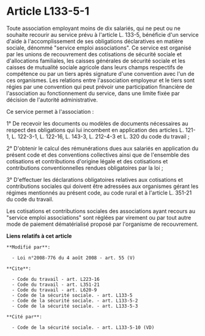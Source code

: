 # Article L133-5-1

Toute association employant moins de dix salariés, qui ne peut ou ne souhaite recourir au service prévu à l'article L. 133-5,
bénéficie d'un service d'aide à l'accomplissement de ses obligations déclaratives en matière sociale, dénommé "service emploi
associations". Ce service est organisé par les unions de recouvrement des cotisations de sécurité sociale et d'allocations
familiales, les caisses générales de sécurité sociale et les caisses de mutualité sociale agricole dans leurs champs
respectifs de compétence ou par un tiers après signature d'une convention avec l'un de ces organismes. Les relations entre
l'association employeur et le tiers sont régies par une convention qui peut prévoir une participation financière de
l'association au fonctionnement du service, dans une limite fixée par décision de l'autorité administrative.

Ce service permet à l'association :

1° De recevoir les documents ou modèles de documents nécessaires au respect des obligations qui lui incombent en application
des articles L. 121-1, L. 122-3-1, L. 122-16, L. 143-3, L. 212-4-3 et L. 320 du code du travail ;

2° D'obtenir le calcul des rémunérations dues aux salariés en application du présent code et des conventions collectives
ainsi que de l'ensemble des cotisations et contributions d'origine légale et des cotisations et contributions
conventionnelles rendues obligatoires par la loi ;

3° D'effectuer les déclarations obligatoires relatives aux cotisations et contributions sociales qui doivent être adressées
aux organismes gérant les régimes mentionnés au présent code, au code rural et à l'article L. 351-21 du code du travail.

Les cotisations et contributions sociales des associations ayant recours au "service emploi associations" sont réglées par
virement ou par tout autre mode de paiement dématérialisé proposé par l'organisme de recouvrement.

**Liens relatifs à cet article**

	**Modifié par**:

	  - Loi n°2008-776 du 4 août 2008 - art. 55 (V)

	**Cite**:

	  - Code du travail - art. L223-16
	  - Code du travail - art. L351-21
	  - Code du travail - art. L620-9
	  - Code de la sécurité sociale. - art. L133-5
	  - Code de la sécurité sociale. - art. L133-5-2
	  - Code de la sécurité sociale. - art. L133-5-3

	**Cité par**:

	  - Code de la sécurité sociale. - art. L133-5-10 (VD)
